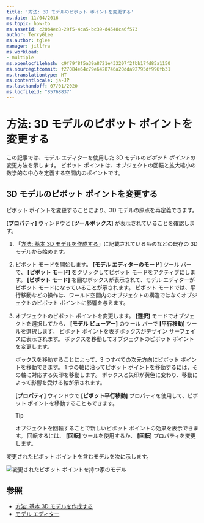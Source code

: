 ```yaml
---
title: '方法: 3D モデルのピボット ポイントを変更する'
ms.date: 11/04/2016
ms.topic: how-to
ms.assetid: c20b4ec8-29f5-4ca5-bc39-d4548ca6f573
author: TerryGLee
ms.author: tglee
manager: jillfra
ms.workload:
- multiple
ms.openlocfilehash: c9f79f8f5a39a8721e433207f2fbb17fd85a1150
ms.sourcegitcommit: f27084e64c79e6428746a20dda92795df996fb31
ms.translationtype: HT
ms.contentlocale: ja-JP
ms.lasthandoff: 07/01/2020
ms.locfileid: "85768837"
---
```

# <a name="how-to-modify-the-pivot-point-of-a-3d-model"></a>方法: 3D モデルのピボット ポイントを変更する

この記事では、モデル エディターを使用した 3D モデルの*ピボット ポイント*の変更方法を示します。 ピボット ポイントは、オブジェクトの回転と拡大縮小の数学的な中心を定義する空間内のポイントです。

## <a name="modify-the-pivot-point-of-a-3d-model"></a>3D モデルのピボット ポイントを変更する

ピボット ポイントを変更することにより、3D モデルの原点を再定義できます。

**[プロパティ]** ウィンドウと **[ツールボックス]** が表示されていることを確認します。

1. 「[方法: 基本 3D モデルを作成する](../designers/how-to-create-a-basic-3-d-model.md)」に記載されているものなどの既存の 3D モデルから始めます。

2. ピボット モードを開始します。 **[モデル エディターのモード]** ツール バーで、 **[ピボット モード]** をクリックしてピボット モードをアクティブにします。 **[ピボット モード]** を囲むボックスが表示されて、モデル エディターがピボット モードになっていることが示されます。 ピボット モードでは、平行移動などの操作は、ワールド空間内のオブジェクトの構造ではなくオブジェクトのピボット ポイントに影響を与えます。

3. オブジェクトのピボット ポイントを変更します。 **[選択]** モードでオブジェクトを選択してから、 **[モデル ビューアー]** のツール バーで **[平行移動]** ツールを選択します。 ピボット ポイントを表すボックスがデザイン サーフェイスに表示されます。 ボックスを移動してオブジェクトのピボット ポイントを変更します。

     ボックスを移動することによって、3 つすべての次元方向にピボット ポイントを移動できます。 1 つの軸に沿ってピボット ポイントを移動するには、その軸に対応する矢印を移動します。 ボックスと矢印が黄色に変わり、移動によって影響を受ける軸が示されます。

     **[プロパティ]** ウィンドウで **[ピボット平行移動]** プロパティを使用して、ピボット ポイントを移動することもできます。

    > [!TIP]
    > オブジェクトを回転することで新しいピボット ポイントの効果を表示できます。 回転するには、 **[回転]** ツールを使用するか、 **[回転]** プロパティを変更します。

変更されたピボット ポイントを含むモデルを次に示します。

![変更されたピボット ポイントを持つ家のモデル](../designers/media/digit-modified-model.png)

## <a name="see-also"></a>参照

- [方法: 基本 3D モデルを作成する](../designers/how-to-create-a-basic-3-d-model.md)
- [モデル エディター](../designers/model-editor.md)
